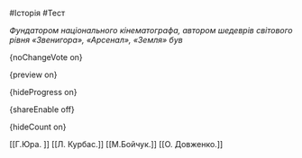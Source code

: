 #Історія #Тест

*Фундатором національного кінематографа, автором шедеврів світового рівня «Звенигора», «Арсенал», «Земля» був*

{noChangeVote on}

{preview on}

{hideProgress on}

{shareEnable off}

{hideCount on}

[[Г.Юра. ]]
[[Л. Курбас.]]
[[М.Бойчук.]]
[[О. Довженко.]]
